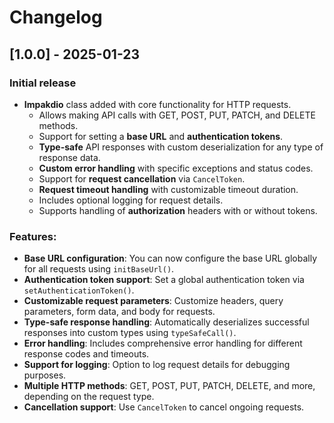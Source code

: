# Changelog

## [1.0.0] - 2025-01-23
### Initial release
- **Impakdio** class added with core functionality for HTTP requests.
    - Allows making API calls with GET, POST, PUT, PATCH, and DELETE methods.
    - Support for setting a **base URL** and **authentication tokens**.
    - **Type-safe** API responses with custom deserialization for any type of response data.
    - **Custom error handling** with specific exceptions and status codes.
    - Support for **request cancellation** via `CancelToken`.
    - **Request timeout handling** with customizable timeout duration.
    - Includes optional logging for request details.
    - Supports handling of **authorization** headers with or without tokens.

### Features:
- **Base URL configuration**: You can now configure the base URL globally for all requests using `initBaseUrl()`.
- **Authentication token support**: Set a global authentication token via `setAuthenticationToken()`.
- **Customizable request parameters**: Customize headers, query parameters, form data, and body for requests.
- **Type-safe response handling**: Automatically deserializes successful responses into custom types using `typeSafeCall()`.
- **Error handling**: Includes comprehensive error handling for different response codes and timeouts.
- **Support for logging**: Option to log request details for debugging purposes.
- **Multiple HTTP methods**: GET, POST, PUT, PATCH, DELETE, and more, depending on the request type.
- **Cancellation support**: Use `CancelToken` to cancel ongoing requests.
